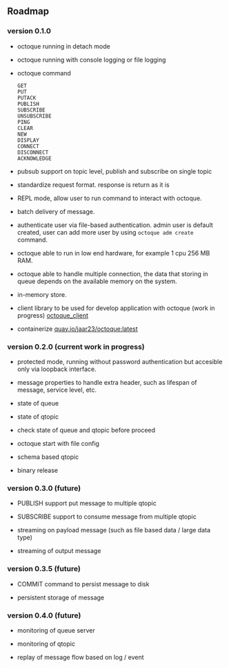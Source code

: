 ## Roadmap

###  version 0.1.0

- octoque running in detach mode

- octoque running with console logging or file logging

- octoque command
    ```
    GET
    PUT
    PUTACK
    PUBLISH
    SUBSCRIBE
    UNSUBSCRIBE
    PING
    CLEAR
    NEW
    DISPLAY
    CONNECT
    DISCONNECT
    ACKNOWLEDGE
    ```
- pubsub support on topic level, publish and subscribe on single topic

- standardize request format. response is return as it is

- REPL mode, allow user to run command to interact with octoque.

- batch delivery of message.

- authenticate user via file-based authentication. admin user is default created, user can add more user by using `octoque adm create` command.

- octoque able to run in low end hardware, for example 1 cpu 256 MB RAM.

- octoque able to handle multiple connection, the data that storing in queue depends on the available memory on the system.

- in-memory store.

- client library to be used for develop application with octoque (work in progress) [octoque_client](https://github.com/jaar23/octoque_client)

- containerize [quay.io/jaar23/octoque:latest](https://quay.io/repository/jaar23/octoque)

### version 0.2.0 (current work in progress)

- protected mode, running without password authentication but accesible only via loopback interface.

- message properties to handle extra header, such as lifespan of message, service level, etc.

- state of queue

- state of qtopic

- check state of queue and qtopic before proceed 

- octoque start with file config

- schema based qtopic

- binary release

### version 0.3.0 (future)

- PUBLISH support put message to multiple qtopic

- SUBSCRIBE support to consume message from multiple qtopic

- streaming on payload message (such as file based data / large data type)

- streaming of output message

### version 0.3.5 (future)

- COMMIT command to persist message to disk

- persistent storage of message

### version 0.4.0 (future)

- monitoring of queue server

- monitoring of qtopic

- replay of message flow based on log / event

